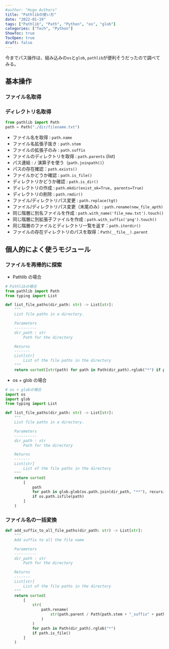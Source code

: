 ```yaml
---
#author: "Hugo Authors"
title: "Pathlibの使い方"
date: "2022-01-19"
tags: ["Pathlib", "Path", "Python", "os", "glob"]
categories: ["Tech", "Python"]
ShowToc: true
TocOpen: true
draft: false
---
```


今までパス操作は、組み込みの`os`と`glob`, `pathlib`が便利そうだったので調べてみる。

## 基本操作

### ファイル名取得

### ディレクトリ名取得

```python
from pathlib import Path
path = Path("./dir/filename.txt")
```

- ファイル名を取得 : `path.name`
- ファイル名拡張子抜き : `path.stem`
- ファイルの拡張子のみ : `path.suffix`
- ファイルのディレクトリを取得 : `path.parents` (list)
- パス連結 : `/` 演算子を使う（`path.joinpath()`）
- パスの存在確認：`path.exists()`
- ファイルかどうか確認 : `path.is_file()`
- ディレクトリかどうか確認 : `path.is_dir()`
- ディレクトリの作成 : `path.mkdir(exist_ok=True, parents=True)`
- ディレクトリの削除 : `path.rmdir()`
- ファイル/ディレクトリパス変更 : `path.replace(tgt)`
- ファイル/ディレクトリパス変更（末尾のみ）: `path.rename(new_file_apth)`
- 同じ階層に別名ファイルを作成 : `path.with_name('file_new.txt').touch()`
- 同じ階層に別拡張子ファイルを作成 : `path.with_suffix('png').touch()`
- 同じ階層のファイルとディレクトリ一覧を返す：`path.iterdir()`
- ファイルの存在ディレクトリのパスを取得：`Path(__file__).parent`

## 個人的によく使うモジュール

### ファイルを再帰的に探索

- Pathlib の場合

```python
# Pathlibの場合
from pathlib import Path
from typing import List

def list_file_paths(dir_path: str) -> List[str]:
    """
    List file paths in a directory.

    Parameters
    ----------
    dir_path : str
        Path for the directory

    Returns
    -------
    List[str]
        List of the file paths in the directory
    """
    return sorted([str(path) for path in Path(dir_path).rglob("*") if path.is_file()])
```

- os + glob の場合

```python
# os + globの場合
import os
import glob
from typing import List

def list_file_paths(dir_path: str) -> List[str]:
    """
    List file paths in a directory.

    Parameters
    ----------
    dir_path : str
        Path for the directory

    Returns
    -------
    List[str]
        List of the file paths in the directory
    """
    return sorted(
        [
            path
            for path in glob.glob(os.path.join(dir_path, "**"), recursive=True)
            if os.path.isfile(path)
        ]
    )
```

### ファイル名の一括変換

```python
def add_suffix_to_all_file_paths(dir_path: str) -> List[str]:
    """
    Add suffix to all the file name

    Parameters
    ----------
    dir_path : str
        Path for the directory

    Returns
    -------
    List[str]
        List of the file paths in the directory
    """
    return sorted(
        [
            str(
                path.rename(
                    str(path.parent / Path(path.stem + "_suffix" + path.suffix))
                )
            )
            for path in Path(dir_path).rglob("*")
            if path.is_file()
        ]
    )
```
